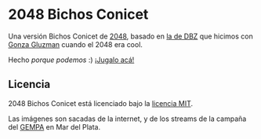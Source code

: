 # 2048 Bichos Conicet
Una versión Bichos Conicet de [2048](https://git.io/2048), basado en [la de DBZ](https://github.com/mgarciaisaia/2048dbz) que hicimos con [Gonza Gluzman](https://github.com/dggluz) cuando el 2048 era cool.

Hecho _porque podemos_ :) [¡Jugalo acá!](https://mgarciaisaia.github.io/2048bichosconicet/)

## Licencia
2048 Bichos Conicet está licenciado bajo la [licencia MIT](https://github.com/mgarciaisaia/2048bichosconicet/blob/master/LICENSE.txt).

Las imágenes son sacadas de la internet, y de los streams de la campaña del [GEMPA](https://instagram.com/gempa.ar/) en Mar del Plata.
